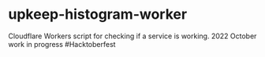 # upkeep-histogram-worker
Cloudflare Workers script for checking if a service is working. 2022 October work in progress #Hacktoberfest

